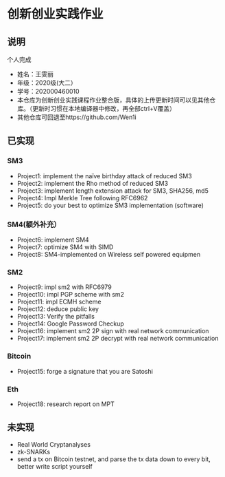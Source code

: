 # 创新创业实践作业
## 说明
个人完成<br>
* 姓名：王雯丽
* 年级：2020级(大二）
* 学号：202000460010
* 本仓库为创新创业实践课程作业整合版，具体的上传更新时间可以见其他仓库。（更新时习惯在本地编译器中修改，再全部ctrl+V覆盖）
* 其他仓库可回退至https://github.com/Wen1i 
## 已实现
### SM3
* Project1: implement the naïve birthday attack of reduced SM3<br>
* Project2: implement the Rho method of reduced SM3<br>
* Project3: implement length extension attack for SM3, SHA256, md5<br>
* Project4: Impl Merkle Tree following RFC6962<br>
* Project5: do your best to optimize SM3 implementation (software)<br>

### SM4(额外补充）
* Project6: implement SM4<br>
* Project7: optimize SM4 with SIMD<br>
* Project8: SM4-implemented on Wireless self powered equipmen<br>
### SM2
* Project9: impl sm2 with RFC6979<br>
* Project10: impl PGP scheme with sm2<br>
* Project11: impl ECMH scheme
* Project12: deduce public key
* Project13: Verify the pitfalls
* Project14: Google Password Checkup
* Project16: implement sm2 2P sign with real network communication
* Project17: implement sm2 2P decrypt with real network communication
### Bitcoin
* Project15: forge a signature that you are Satoshi
### Eth
* Project18: research report on MPT
## 未实现
* Real World Cryptanalyses
* zk-SNARKs
* send a tx on Bitcoin testnet, and parse the tx data down to every bit, better write script yourself
